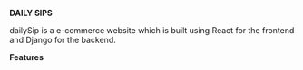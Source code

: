 **DAILY SIPS**

dailySip is a e-commerce website which is built using React for the frontend and Django for the backend.

**Features**
